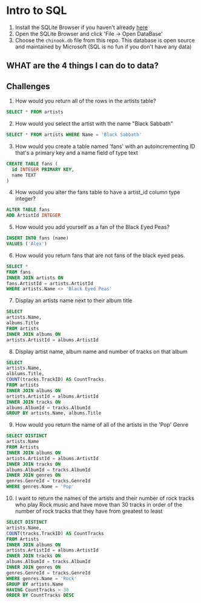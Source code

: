 # Intro to SQL

1. Install the SQLite Browser if you haven't already [here](http://sqlitebrowser.org/)
2. Open the SQLite Browser and click 'File -> Open DataBase'
3. Choose the `chinook.db` file from this repo. This database is open source and maintained by Microsoft (SQL is no fun if you don't have any data)


## WHAT are the 4 things I can do to data?





## Challenges

1. How would you return all of the rows in the artists table?
  ```SQL
  SELECT * FROM artists

  ```
2. How would you select the artist with the name "Black Sabbath"
  ```SQL
  SELECT * FROM artists WHERE Name = 'Black Sabbath'

  ```
3. How would you create a table named 'fans' with an autoincrementing ID that's a primary key and a name field of type text

  ```sql
  CREATE TABLE fans (
    id INTEGER PRIMARY KEY,
    name TEXT
  )

  ```

4. How would you alter the fans table to have a artist_id column type integer?

  ```sql
  ALTER TABLE fans
  ADD ArtistId INTEGER

  ```
5. How would you add yourself as a fan of the Black Eyed Peas?
  ```sql
  INSERT INTO fans (name)
  VALUES ('Alex')

  ```


6. How would you return fans that are not fans of the black eyed peas.
  ```sql
  SELECT *
  FROM fans
  INNER JOIN artists ON
  fans.ArtistId = artists.ArtistId
  WHERE artists.Name <> 'Black Eyed Peas'

  ```
7. Display an artists name next to their album title
```sql
SELECT
artists.Name,
albums.Title
FROM artists
INNER JOIN albums ON
artists.ArtistId = albums.ArtistId

```

8. Display artist name, album name and number of tracks on that album
```sql
SELECT
artists.Name,
alblums.Title,
COUNT(tracks.TrackID) AS CountTracks
FROM artists
INNER JOIN albums ON
artists.ArtistId = albums.ArtistId
INNER JOIN tracks ON
albums.AlbumId = tracks.AlbumId
GROUP BY artists.Name, albums.Title

```

9.  How would you return the name of all of the artists in the 'Pop' Genre
  ```sql
  SELECT DISTINCT
  artists.Name
  FROM Artists
  INNER JOIN albums ON
  artists.ArtistId = albums.ArtistId
  INNER JOIN tracks ON
  albums.AlbumId = tracks.AlbumId
  INNER JOIN genres ON
  genres.GenreId = tracks.GenreId
  WHERE genres.Name = 'Pop'

  ```


10. I want to return the names of the artists and their number of rock tracks
 who play Rock music
and have move than 30 tracks
in order of the number of rock tracks that they have
from greatest to least

```sql
SELECT DISTINCT
artists.Name,
COUNT(tracks.TrackID) AS CountTracks
FROM Artists
INNER JOIN albums ON
artists.ArtistId = albums.ArtistId
INNER JOIN tracks ON
albums.AlbumId = tracks.AlbumId
INNER JOIN genres ON
genres.GenreId = tracks.GenreId
WHERE genres.Name = 'Rock'
GROUP BY artists.Name
HAVING CountTracks > 30
ORDER BY CountTracks DESC

```
